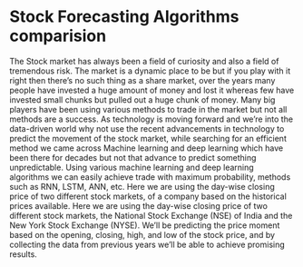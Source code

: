 # Stock Forecasting Algorithms comparision

The Stock market has always been a field of curiosity and also a field of tremendous risk. The market is a dynamic place to be but if you play with it right then there’s no such thing as a share market, over the years many people have invested a huge amount of money and lost it whereas few have invested small chunks but pulled out a huge chunk of money. Many big players have been using various methods to trade in the market but not all methods are a success. As technology is moving forward and we’re into the data-driven world why not use the recent advancements in technology to predict the movement of the stock market, while searching for an efficient method we came across Machine learning and deep learning which have been there for decades but not that advance to predict something unpredictable. Using various machine learning and deep learning algorithms we can easily achieve trade with maximum probability, methods such as RNN, LSTM, ANN, etc. Here we are using the day-wise closing price of two different stock markets, of a company based on the historical prices available. Here we are using the day-wise closing price of two different stock markets, the National Stock Exchange (NSE) of India and the New York Stock Exchange (NYSE). We’ll be predicting the price moment based on the opening, closing, high, and low of the stock price, and by collecting the data from previous years we’ll be able to achieve promising results.

